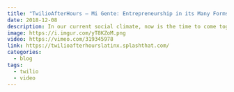 ```yaml
---
title: "TwilioAfterHours — Mi Gente: Entrepreneurship in its Many Forms"
date: 2018-12-08
description: In our current social climate, now is the time to come together as a community and celebrate the impact that Latinxs are making in America.
image: https://i.imgur.com/yT8KZoM.png
video: https://vimeo.com/319345978
link: https://twilioafterhourslatinx.splashthat.com/
categories:
  - blog
tags:
  - twilio
  - video
---
```

